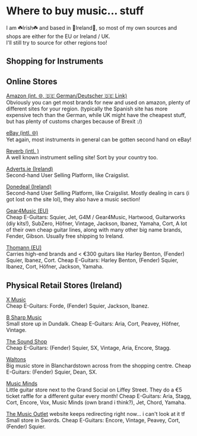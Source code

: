 # Where to buy music... stuff
I am ☘️Irish☘️ and based in 🎻Ireland🍻, so most of my own sources and shops are either for the EU or Ireland / UK.\
I'll still try to source for other regions too!

## Shopping for Instruments

## Online Stores
[Amazon (int. 🌐, 🇩🇪 German/Deutscher 🇩🇪 Link)](https://www.amazon.de)\
Obviously you can get most brands for new and used on amazon, plenty of different sites for your region. (typically the Spanish site has more expensive tech than the German, while UK might have the cheapest stuff, but has plenty of customs charges because of Brexit :/)

[eBay (intl. 🌐)](https://www.ebay.com)\
Yet again, most instruments in general can be gotten second hand on eBay!

[Reverb (intl. )](https://reverb.com)\
A well known instrument selling site! Sort by your country too.

[Adverts.ie (Ireland)](https://www.adverts.ie)\
Second-hand User Selling Platform, like Craigslist.

[Donedeal (Ireland)](https://www.donedeal.ie/music)\
Second-hand User Selling Platform, like Craigslist.
Mostly dealing in cars (i got lost on the site lol), they also have a music section!

[Gear4Music (EU)](https://www.gear4music.ie)\
Cheap E-Guitars: Squier, Jet, G4M / Gear4Music, Hartwood, Guitarworks (diy kits!), SubZero, Höfner, Vintage, Jackson, Ibanez, Yamaha, Cort, 
A lot of their own cheap guitar lines, along with many other big name brands, Fender, Gibson. Usually free shipping to Ireland.

[Thomann (EU)](https://www.thomann.de/ie/index.html)\
Carries high-end brands and < €300 guitars like Harley Benton, (Fender) Squier, Ibanez, Cort.
Cheap E-Guitars: Harley Benton, (Fender) Squier, Ibanez, Cort, Höfner, Jackson, Yamaha.

## Physical Retail Stores (Ireland)
[X Music](https://xmusic.ie)\
Cheap E-Guitars: Forde, (Fender) Squier, Jackson, Ibanez.

[B Sharp Music](https://www.bsharpmusic.ie)\
Small store up in Dundalk.
Cheap E-Guitars: Aria, Cort, Peavey, Höfner, Vintage.

[The Sound Shop](https://www.soundshop.ie)\
Cheap E-Guitars: (Fender) Squier, SX, Vintage, Aria, Encore, Stagg.

[Waltons](https://www.waltons.ie)\
Big music store in Blanchardstown across from the shopping centre.
Cheap E-Guitars: (Fender) Squier, Dean, SX.

[Music Minds](https://www.musicminds.ie)\
Little guitar store next to the Grand Social on Liffey Street. They do a €5 ticket raffle for a different guitar every month!
Cheap E-Guitars: Aria, Stagg, Cort, Encore, Vox, Music Minds (own brand i think?), Jet, Chord, Yamaha.

[The Music Outlet](https://themusicoutlet.ie) website keeps redirecting right now... i can't look at it tf\
Small store in Swords.
Cheap E-Guitars: Encore, Vintage, Peavey, Cort, (Fender) Squier.
